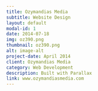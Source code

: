 ```yaml
---
title: Ozymandias Media
subtitle: Website Design
layout: default
modal-id: 1
date: 2014-07-18
img: oz390.png
thumbnail: oz390.png
alt: image-alt
project-date: April 2014
client: Ozymandias Media
category: Web Development
description: Built with Parallax
link: www.ozymandiasmedia.com
---
```

